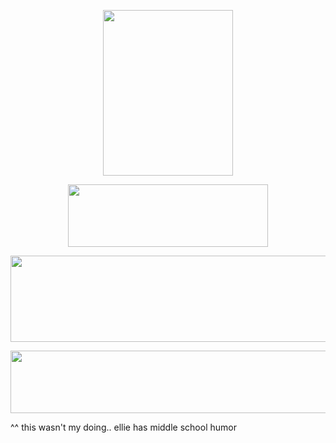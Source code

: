 <p align="center">
  <img width="208" height="265" src="https://files.catbox.moe/r46ivk.png">
</p>

<p align="center">
  <img width="320" height="100" src="https://spotify-github-profile.kittinanx.com/api/view?uid=mhx3obk47u7fomxlkrbs95dvq&cover_image=true&theme=novatorem&show_offline=false&background_color=555f53&interchange=false&bar_color=6bb36b&bar_color_cover=false)](https://github.com/kittinan/spotify-github-profile)">

<p align="center">
  <img width="750" height="138" src="https://files.catbox.moe/qnhsp1.png">
</p>

<p align="center">
  <img width="750" height="100" src="https://files.catbox.moe/e2jedi.jpg">
</p>


^^
this wasn't my doing.. ellie has middle school humor 
